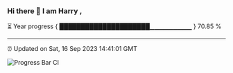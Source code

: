 ### Hi there 👋 I am Harry , 

⏳ Year progress { █████████████████████▁▁▁▁▁▁▁▁▁ } 70.85 %

---

⏰ Updated on Sat, 16 Sep 2023 14:41:01 GMT

![Progress Bar CI](https://github.com/duykhang68/duykhang68/workflows/Progress%20Bar%20CI/badge.svg)
